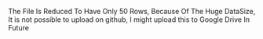 The File Is Reduced To Have Only 50 Rows, Because Of The Huge DataSize, It is not possible to upload on github, I might upload this to Google Drive In Future

